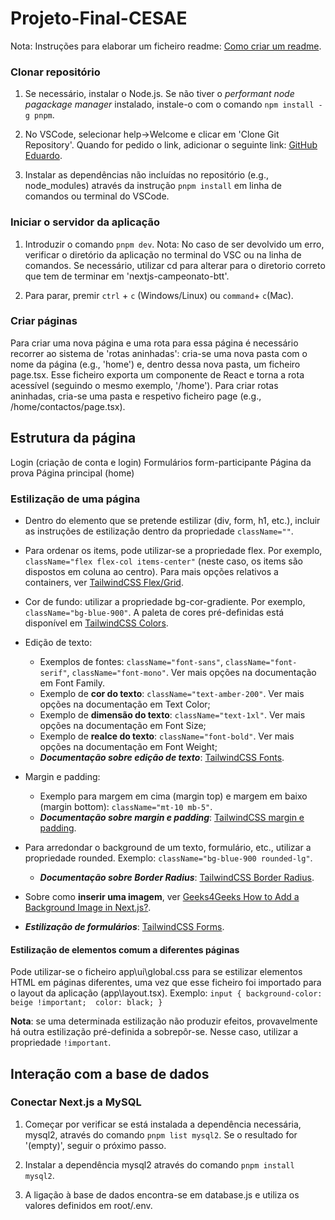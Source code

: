 # Projeto-Final-CESAE

Nota: Instruções para elaborar um ficheiro readme: [Como criar um readme](https://medium.com/@sumudithalanz/the-art-of-crafting-an-effective-readme-for-your-github-project-cf425a8b1580).

### Clonar repositório

1. Se necessário, instalar o Node.js. Se não tiver o *performant node pagackage manager* instalado, instale-o com o comando `npm install -g pnpm`.

2. No VSCode, selecionar help->Welcome e clicar em 'Clone Git Repository'. Quando for pedido o link, adicionar o seguinte link: [GitHub Eduardo](https://github.com/EdMorggit/Projeto-Final-CESAE).

3. Instalar as dependências não incluídas no repositório (e.g., node_modules) através da instrução `pnpm install` em linha de comandos ou terminal do VSCode.

### Iniciar o servidor da aplicação

1. Introduzir o comando `pnpm dev`.
    Nota: No caso de ser devolvido um erro, verificar o diretório da aplicação no terminal do VSC ou na linha de comandos. Se necessário, utilizar cd para alterar para o diretorio correto que tem de terminar em 'nextjs-campeonato-btt'.

2. Para parar, premir `ctrl` + `c` (Windows/Linux) ou `command`+ `c`(Mac).

### Criar páginas

Para criar uma nova página e uma rota para essa página é necessário recorrer ao sistema de 'rotas aninhadas': cria-se uma nova pasta com o nome da página (e.g., 'home') e, dentro dessa nova pasta, um ficheiro page.tsx. Esse ficheiro exporta um componente de React e torna a rota acessível (seguindo o mesmo exemplo, '/home'). Para criar rotas aninhadas, cria-se uma pasta e respetivo ficheiro page (e.g., /home/contactos/page.tsx).

## Estrutura da página

Login (criação de conta e login)
Formulários
    form-participante
Página da prova
Página principal (home)

### Estilização de uma página

* Dentro do elemento que se pretende estilizar (div, form, h1, etc.), incluir as instruções de estilização dentro da propriedade `className=""`.

* Para ordenar os items, pode utilizar-se a propriedade flex. Por exemplo, `className="flex flex-col items-center"` (neste caso, os items são dispostos em coluna ao centro).
  Para mais opções relativos a containers, ver [TailwindCSS Flex/Grid](https://tailwindcss.com/docs/flex).

* Cor de fundo: utilizar a propriedade bg-cor-gradiente. Por exemplo, `className="bg-blue-900"`.
  A paleta de cores pré-definidas está disponível em [TailwindCSS Colors](https://tailwindcss.com/docs/customizing-colors).

* Edição de texto:
    - Exemplos de fontes: `className="font-sans"`, `className="font-serif"`, `className="font-mono"`. Ver mais opções na documentação em Font Family.
    - Exemplo de **cor do texto**: `className="text-amber-200"`. Ver mais opções na documentação em Text Color;
    - Exemplo de **dimensão do texto**: `className="text-1xl"`. Ver mais opções na documentação em Font Size;
    - Exemplo de **realce do texto**: `className="font-bold"`. Ver mais opções na documentação em Font Weight;
    - **_Documentação sobre edição de texto_**: [TailwindCSS Fonts](https://tailwindcss.com/docs/font-family).

* Margin e padding:
    - Exemplo para margem em cima (margin top) e margem em baixo (margin bottom): `className="mt-10 mb-5"`.
    - **_Documentação sobre margin e padding_**: [TailwindCSS margin e padding](https://tailwindcss.com/docs/padding).

* Para arredondar o background de um texto, formulário, etc., utilizar a propriedade rounded. Exemplo: `className="bg-blue-900 rounded-lg"`.
    - **_Documentação sobre Border Radius_**: [TailwindCSS Border Radius](https://tailwindcss.com/docs/border-radius).

* Sobre como **inserir uma imagem**, ver [Geeks4Geeks How to Add a Background Image in Next.js?](https://www.geeksforgeeks.org/how-to-add-a-background-image-in-next-js/).

* **_Estilização de formulários_**: [TailwindCSS Forms](https://v1.tailwindcss.com/components/forms).

#### Estilização de elementos comum a diferentes páginas

Pode utilizar-se o ficheiro app\ui\global.css para se estilizar elementos HTML em páginas diferentes, uma vez que esse ficheiro foi importado para o layout da aplicação (app\layout.tsx).
Exemplo:
`input {
  background-color: beige !important; 
  color: black;
}`

**Nota**: se uma determinada estilização não produzir efeitos, provavelmente há outra estilização pré-definida a sobrepôr-se. Nesse caso, utilizar a propriedade `!important`.

## Interação com a base de dados

### Conectar Next.js a MySQL

1. Começar por verificar se está instalada a dependência necessária, mysql2, através do comando `pnpm list mysql2`. Se o resultado for '(empty)', seguir o próximo passo.

2. Instalar a dependência mysql2 através do comando `pnpm install mysql2`.

3. A ligação à base de dados encontra-se em database.js e utiliza os valores definidos em root/.env.